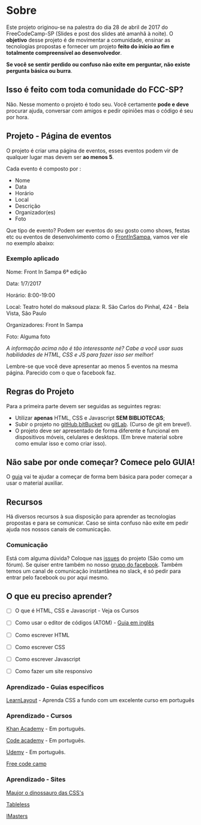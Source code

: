 # Sobre

Este projeto originou-se na palestra do dia 28 de abril de 2017 do FreeCodeCamp-SP (Slides e post dos slides até amanhã à noite).
O **objetivo** desse projeto é de movimentar a comunidade, ensinar as tecnologias propostas e fornecer um projeto **feito do início ao fim e totalmente compreensível ao desenvolvedor**.

**Se você se sentir perdido ou confuso não exite em perguntar, não existe pergunta básica ou burra**.
## Isso é feito com toda comunidade do FCC-SP?

Não. Nesse momento o projeto é todo seu. Você certamente **pode e deve** procurar ajuda, conversar com amigos e pedir opiniões mas o código é seu por hora.

## Projeto - Página de eventos

O projeto é criar uma página de eventos, esses eventos podem vir de qualquer lugar mas devem ser **ao menos 5**.

Cada evento é composto por :
* Nome
* Data
* Horário
* Local
* Descrição
* Organizador(es)
* Foto

Que tipo de evento? Podem ser eventos do seu gosto como shows, festas etc ou eventos de desenvolvimento como o [FrontInSampa](http://www.frontinsampa.com.br/), vamos ver ele no exemplo abaixo:

### Exemplo aplicado

Nome: Front In Sampa 6ª edição

Data: 1/7/2017

Horário: 8:00-19:00

Local: Teatro hotel do maksoud plaza: R. São Carlos do Pinhal, 424 - Bela Vista, São Paulo

Organizadores:  Front In Sampa

Foto: Alguma foto

*A informação acima não é tão interessante né? Cabe a você usar suas habilidades de HTML, CSS e JS para fazer isso ser melhor!*

Lembre-se que você deve apresentar ao menos 5 eventos na mesma página. Parecido com o que o facebook faz.

## Regras do Projeto

Para a primeira parte devem ser seguidas as seguintes regras:

* Utilizar **apenas** HTML, CSS e Javascript **SEM BIBLIOTECAS**;
* Subir o projeto no [gitHub](https://github.com/),[bitBucket](https://bitbucket.org/) ou [gitLab](https://gitlab.com). (Curso de git em breve!).
* O projeto deve ser apresentado de forma diferente e funcional em dispositivos móveis, celulares e desktops. (Em breve material sobre como emular isso e como criar isso).

## Não sabe por onde começar? Comece pelo GUIA!

O [guia](/guia.md) vai te ajudar a começar de forma bem básica para poder começar a usar o material auxiliar.


## Recursos

Há diversos recursos à sua disposição para aprender as tecnologias propostas e para se comunicar. Caso se sinta confuso não exite em pedir ajuda nos nossos canais de comunicação.

### Comunicação

Está com alguma dúvida? Coloque nas [issues](https://github.com/FreeCodeCampSp/projeto1_2017/issues) do projeto (São como um fórum).
Se quiser entre também no nosso [grupo  do facebook](https://www.facebook.com/groups/free.code.camp.sao.paulo/).
Também temos um canal de comunicação instantânea no slack, é só pedir para entrar pelo facebook ou por aqui mesmo.

## O que eu preciso aprender?

- [ ] O que é HTML, CSS e Javascript - Veja os Cursos

- [ ] Como usar o editor de códigos (ATOM) - [Guia em inglês](http://flight-manual.atom.io/)

- [ ] Como escrever HTML

- [ ] Como escrever CSS

- [ ] Como escrever Javascript

- [ ] Como fazer um site responsivo

### Aprendizado - Guias específicos

[LearnLayout](http://pt-br.learnlayout.com/) - Aprenda CSS a fundo com um excelente curso em português

### Aprendizado - Cursos

[Khan Academy](https://pt.khanacademy.org/computing/computer-programming/html-css) - Em português.

[Code academy](https://www.codecademy.com/pt/learn) - Em português.

[Udemy](https://www.udemy.com/courses/) - Em português.

[Free code camp](https://www.freecodecamp.com/)

### Aprendizado - Sites

[Maujor o dinossauro das CSS's](http://www.maujor.com/)

[Tableless](https://tableless.com.br/)

[IMasters](https://imasters.com.br/)
